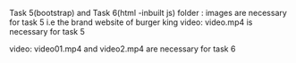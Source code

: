 Task 5(bootstrap) and Task 6(html -inbuilt js)
folder : images are necessary for task 5 i.e the brand website of burger king
video: video.mp4 is necessary for task 5

video: video01.mp4 and video2.mp4 are necessary for task 6

